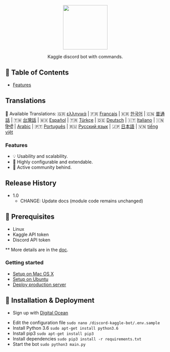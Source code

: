 <p align="center">
<img src="https://i.imgur.com/gnQOePm.png" width="140" align="center">
  </p>
<p align="center">
  <a href="https://bitlits.com">
  </a>
</p>

<p align="center">
  Kaggle discord bot with commands.
</p>


## 📝 Table of Contents

- [Features](#features)

## Translations
:memo: Available Translations: 🇬🇷 [ελληνικά](https://github.com/Jfaler/discord-kaggle-bot/blob/master/doc/) | 🇫🇷 [Français](https://github.com/Jfaler/discord-kaggle-bot/blob/master/doc/) | 🇰🇷 [한국어](https://github.com/Jfaler/discord-kaggle-bot/blob/master/doc/KO_README.md) | 🇨🇳 [普通話](https://github.com/Jfaler/discord-kaggle-bot/blob/master/doc/) | 🇹🇼 [台灣話](https://github.com/Jfaler/discord-kaggle-bot/blob/master/doc/) | 🇲🇽 [Español](https://github.com/Jfaler/discord-kaggle-bot/blob/master/doc/) | 🇹🇷 [Türkçe](https://github.com/Jfaler/discord-kaggle-bot/blob/master/doc/) | 🇩🇪 [Deutsch](https://github.com/Jfaler/discord-kaggle-bot/blob/master/doc/) | 🇮🇹 [Italiano](https://github.com/Jfaler/discord-kaggle-bot/blob/master/doc/) | 🇮🇳 [हिन्दी](https://github.com/Jfaler/discord-kaggle-bot/blob/master/doc/) | [Arabic](https://github.com/Jfaler/discord-kaggle-bot/blob/master/doc/) | 🇵🇹 [Português](https://github.com/Jfaler/discord-kaggle-bot/blob/master/doc/) | 🇷🇺 [Русский язык](https://github.com/Jfaler/discord-kaggle-bot/blob/master/doc/) | 🇯🇵 [日本語](https://github.com/Jfaler/discord-kaggle-bot/blob/master/doc/) | 🇻🇳 [tiếng việt](https://github.com/Jfaler/discord-kaggle-bot/blob/master/doc/)

### Features

* 💡 Usability and scalability.
* 🔧 Highly configurable and extendable.
* 💬 Active community behind.

## Release History

* 1.0
    * CHANGE: Update docs (module code remains unchanged)

## 🔧 Prerequisites 

* Linux
* Kaggle API token
* Discord API token


** More details are in the [doc](doc).

### Getting started

* [Setup on Mac OS X](doc/setup-local-osx.md)
* [Setup on Ubuntu](doc/setup-local-ubuntu.md)
* [Deploy production server](doc/deploy-production-server.md)

## 🚀 Installation & Deployment

* <p>Sign up with <a target="_blank" href="https://m.do.co/c/397fb2277475">Digital Ocean</a><img width="1" height="1" border="0" alt="" style="border:none !important; margin:0px !important;" /></p>
* Edit the configuration file `sudo nano /discord-kaggle-bot/.env.sample`
* Install Python 3.6 `sudo apt-get install python3.6`
* Install pip3 `sudo apt-get install pip3`
* Install dependencies `sudo pip3 install -r requirements.txt`
* Start the bot `sudo python3 main.py`
